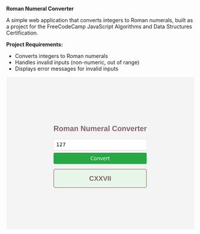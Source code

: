 **Roman Numeral Converter**

A simple web application that converts integers to Roman numerals, built as a project for the FreeCodeCamp JavaScript Algorithms and Data Structures Certification.

**Project Requirements:**

* Converts integers to Roman numerals
* Handles invalid inputs (non-numeric, out of range)
* Displays error messages for invalid inputs



![Screenshot](Screenshot.png)
